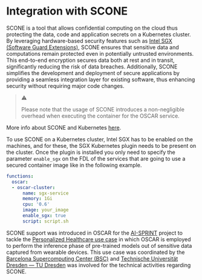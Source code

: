 # Integration with SCONE

SCONE is a tool that allows confidential computing on the cloud thus protecting the data, code and application secrets on a Kubernetes cluster.  By leveraging hardware-based security features such as [Intel SGX (Software Guard Extensions)](https://www.intel.com/content/www/us/en/products/docs/accelerator-engines/software-guard-extensions.html), SCONE ensures that sensitive data and computations remain protected even in potentially untrusted environments. This end-to-end encryption secures data both at rest and in transit, significantly reducing the risk of data breaches. Additionally, SCONE simplifies the development and deployment of secure applications by providing a seamless integration layer for existing software, thus enhancing security without requiring major code changes. 

> ⚠️
>
> Please note that the usage of SCONE introduces a non-negligible overhead when executing the container for the OSCAR service.


More info about SCONE and Kubernetes [here](https://sconedocs.github.io/k8s_concepts/). 

To use SCONE on a Kubernetes cluster, Intel SGX has to be enabled on the machines, and for these, the SGX Kubernetes plugin needs to be present on the cluster. Once the plugin is installed you only need to specify the parameter `enable_sgx` on the FDL of the services that are going to use a secured container image like in the following example.

``` yaml
functions:
  oscar:
  - oscar-cluster:
      name: sgx-service
      memory: 1Gi
      cpu: '0.6'
      image: your_image
      enable_sgx: true
      script: script.sh
```

SCONE support was introduced in OSCAR for the [AI-SPRINT](https://ai-sprint-project.eu) project to tackle the [Personalized Healthcare use case](https://ai-sprint-project.eu/use-cases/personalised-healthcare) in which OSCAR is employed to perform the inference phase of pre-trained models out of sensitive data captured from wearable devices. This use case was coordinated by the [Barcelona Supercomputing Center (BSC)](https://www.bsc.es) and [Technische Universität Dresden — TU Dresden](https://tu-dresden.de) was involved for the technical activities regarding SCONE.